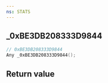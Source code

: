 ```yaml
---
ns: STATS
---
```

## _0xBE3DB208333D9844

```c
// 0xBE3DB208333D9844
Any _0xBE3DB208333D9844();
```


## Return value
